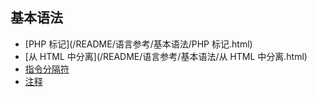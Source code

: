 ## 基本语法

* [PHP 标记](/README/语言参考/基本语法/PHP 标记.html)
* [从 HTML 中分离](/README/语言参考/基本语法/从 HTML 中分离.html)
* [指令分隔符](/README/语言参考/基本语法/指令分隔符.html)
* [注释](/README/语言参考/基本语法/注释.html)

